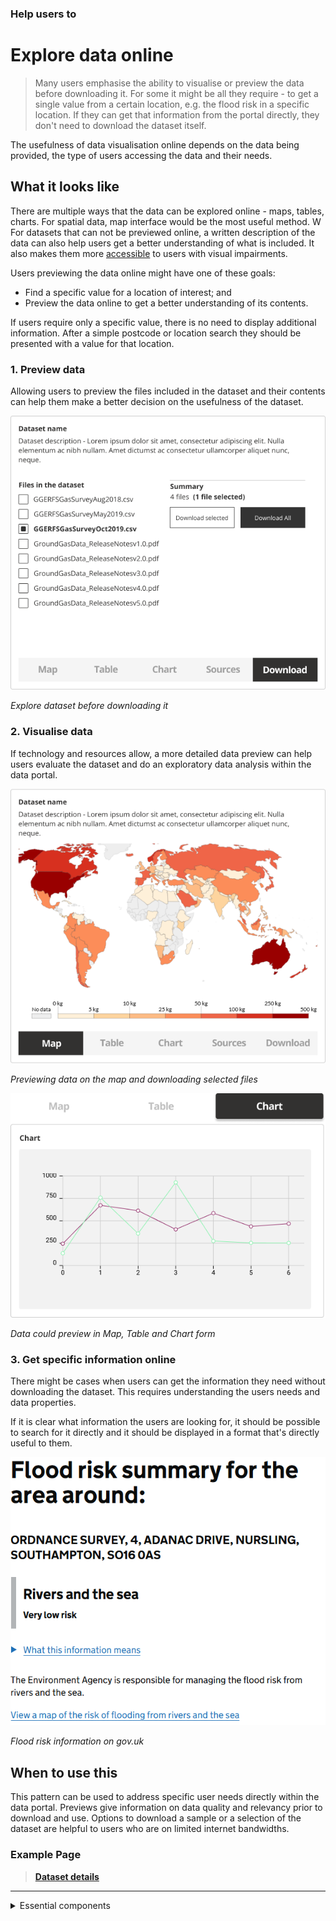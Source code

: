 ### Help users to
# Explore data online

> Many users emphasise the ability to visualise or preview the data before downloading it. For some it might be all they require - to get a single value from a certain location, e.g. the flood risk in a specific location. If they can get that information from the portal directly, they don't need to download the dataset itself.

The usefulness of data visualisation online depends on the data being provided, the type of users accessing the data and their needs. 


## What it looks like

There are multiple ways that the data can be explored online - maps, tables, charts. For spatial data, map interface would be the most useful method. 
W
For datasets that can not be previewed online, a written description of the data can also help users get a better understanding of what is included. It also makes them more [accessible](/main-content/accessibility) to users with visual impairments. 

Users previewing the data online might have one of these goals:
* Find a specific value for a location of interest; and
* Preview the data online to get a better understanding of its contents.

If users require only a specific value, there is no need to display additional information. After a simple postcode or location search they should be presented with a value for that location.

### 1. Preview data

Allowing users to preview the files included in the dataset and their contents can help them make a better decision on the usefulness of the dataset.


<div class="image-container">

![Google results](../../_media/explore-data-online/explore-files.png)

*Explore dataset before downloading it*

</div>


### 2. Visualise data

If technology and resources allow, a more detailed data preview can help users evaluate the dataset and do an exploratory data analysis within the data portal.

<div class="image-container">

![Additional info](../../_media/explore-data-online/explore-map.png)

*Previewing data on the map and downloading selected files*

</div>

<div class="image-container">

![Explore data online](../../_media/explore-data-online/visualize-data.png)

*Data could preview in Map, Table and Chart form*

</div>

### 3. Get specific information online

There might be cases when users can get the information they need without downloading the dataset. This requires understanding the users needs and data properties.

If it is clear what information the users are looking for, it should be possible to search for it directly and it should be displayed in a format that's directly useful to them.

<div class="image-container">

![Google results](../../_media/stage-4-explore/preview-example-1.png)

*Flood risk information on gov.uk*

</div>

## When to use this

This pattern can be used to address specific user needs directly within the data portal. Previews give information on data quality and relevancy prior to download and use. Options to download a sample or a selection of the dataset are helpful to users who are on limited internet bandwidths.

### Example Page

> **[Dataset details](/main-content/pages/dataset-details)**

---

<!-- Additional information can be presented in dropdown menus -->

<details>
<summary>Essential components</summary>
<br>
[Brief description and a list of the most relevant components/information for this task]

Below is a checklist of components/information that are relevant for this task.

These components can be arranged in many ways, but the ones with highest relevance should be the most visible/accessible.

?> 1 - high relevance, 2 - medium relevance, 3 - low relevance

<!-- Table of component start -->

| Component         | Description                                                            | Relevance |
|-------------------|------------------------------------------------------------------------|:---------:|
| Location          | Coordinates or the postcode of the location                            |     2     |
| Value of interest | Value of interest for that specific location                           |     2     |
| Table preview     | Online preview of CSV data                                             |     3     |
| Graph preview     | Bar charts visualizing the data                                        |     3     |
| Map preview       | Map with markers showing the values at specific locations or a heatmap |     3     |

</details>



